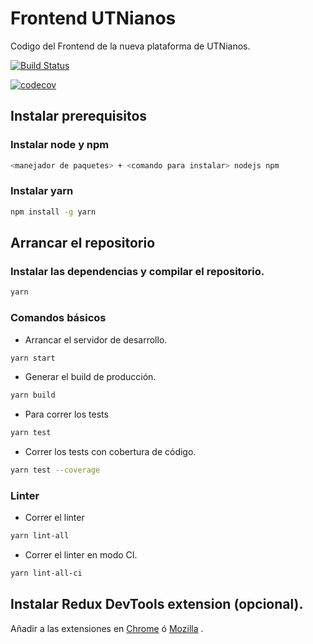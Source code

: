 # Frontend UTNianos

Codigo del Frontend de la nueva plataforma de UTNianos. 

[![Build Status](https://travis-ci.org/UTNianos/frontend.svg?branch=master)](https://travis-ci.org/UTNianos/frontend)

[![codecov](https://codecov.io/gh/UTNianos/frontend/branch/master/graph/badge.svg)](https://codecov.io/gh/UTNianos/frontend)

## Instalar prerequisitos

### Instalar node y npm

```sh
<manejador de paquetes> + <comando para instalar> nodejs npm
```
### Instalar yarn

```sh
npm install -g yarn
```

## Arrancar el repositorio

### Instalar las dependencias y compilar el repositorio.

```sh
yarn
```

### Comandos básicos

+ Arrancar el servidor de desarrollo.

```sh
yarn start
```

+ Generar el build de producción.

```sh
yarn build
```

+ Para correr los tests

```sh
yarn test
```

+ Correr los tests con cobertura de código.

```sh
yarn test --coverage
```

### Linter

+ Correr el linter

```sh
yarn lint-all
```

+ Correr el linter en modo CI.

```sh
yarn lint-all-ci
```

## Instalar Redux DevTools extension (opcional).

Añadir a las extensiones en [Chrome](https://chrome.google.com/webstore/detail/redux-devtools/lmhkpmbekcpmknklioeibfkpmmfibljd)
ó [Mozilla](https://addons.mozilla.org/es/firefox/addon/remotedev/) .
